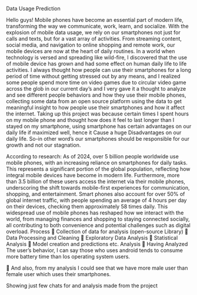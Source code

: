 Data Usage Prediction

Hello guys! Mobile phones have become an essential part of modern life, transforming the way we communicate, work, learn, and socialize. With the explosion of mobile data usage, we rely on our smartphones not just for calls and texts, but for a vast array of activities. From streaming content, social media, and navigation to online shopping and remote work, our mobile devices are now at the heart of daily routines. In a world when technology is versed and spreading like wild-fire, I discovered that the use of mobile device has grown and had some effect on human daily life to life activities. I always thought how people can use their smartphones for a long period of time without getting stressed out by any means, and I realized some people spend more time on video games due to circular video game across the glob in our current day’s and I very gave it a thought to analyze and see different people behaviors and how they use their mobile phones, collecting some data from an open source platform using the data to get meaningful insight to how people use their smartphones and how it affect the internet. Taking up this project was because certain times I spent hours on my mobile phone and thought how does it feel to last longer than I stayed on my smartphone, using smartphone has certain advantages on our daily life if maximized well, hence it Cause a huge Disadvantages on our daily life. So-in other word’s our smartphones should be responsible for our growth and not our stagnation.

According to research: As of 2024, over 5 billion people worldwide use mobile phones, with an increasing reliance on smartphones for daily tasks. This represents a significant portion of the global population, reflecting how integral mobile devices have become in modern life. Furthermore, more than 3.5 billion of these users access the internet via their mobile phones, underscoring the shift towards mobile-first experiences for communication, shopping, and entertainment. Smart phones also account for over 50% of global internet traffic, with people spending an average of 4 hours per day on their devices, checking them approximately 58 times daily. This widespread use of mobile phones has reshaped how we interact with the world, from managing finances and shopping to staying connected socially, all contributing to both convenience and potential challenges such as digital overload. Process  Collection of data for analysis (open-source Library)  Data Processing and Cleaning  Exploratory Data Analysis  Statistical Analysis  Model creation and predictions etc. Analysis  Having Analyzed The user’s behavior, I can say those who uses android tends to consume more battery time than Ios operating system users.

 And also, from my analysis I could see that we have more male user than female user which uses their smartphones.

Showing just few chats for and analysis made from the project
